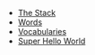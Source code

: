 - [The Stack](the-stack.md)
- [Words](words.md)
- [Vocabularies](vocabularies.md)
- [Super Hello World](Super_Hello_World.md)